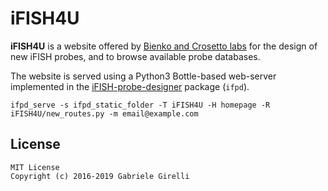 # iFISH4U

**iFISH4U** is a website offered by [Bienko and Crosetto labs](https://bienkocrosettolabs.org/) for the design of new iFISH probes, and to browse available probe databases.

The website is served using a Python3 Bottle-based web-server implemented in the [iFISH-probe-designer](https://pypi.org/project/ifpd/) package (`ifpd`).

```
ifpd_serve -s ifpd_static_folder -T iFISH4U -H homepage -R iFISH4U/new_routes.py -m email@example.com
```

License
---

```
MIT License
Copyright (c) 2016-2019 Gabriele Girelli
```
